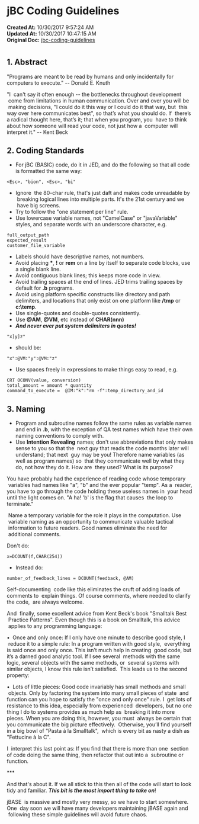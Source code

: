 # jBC Coding Guidelines

**Created At:** 10/30/2017 9:57:24 AM  
**Updated At:** 10/30/2017 10:47:15 AM  
**Original Doc:** [jbc-coding-guidelines](https://docs.jbase.com/40575-jbase-development/jbc-coding-guidelines)  


# 


## 1. Abstract

"Programs are meant to be read by humans and only incidentally for computers to execute." -- Donald E. Knuth

"I  can't say it often enough -- the bottlenecks throughout development  come from limitations in human communication. Over and over you will be  making decisions, "I could do it this way or I could do it that way, but  this way over here communicates best", so that’s what you should do. If  there’s a radical thought here, that’s it; that when you program, you  have to think about how someone will read your code, not just how a  computer will interpret it." -- Kent Beck



## 2. Coding Standards

- For jBC (BASIC) code, do it in JED, and do the following so that all code is formatted the same way:


```
<Esc>, "bion", <Esc>, "bi"
```

- Ignore  the 80-char rule, that's just daft and makes code unreadable by  breaking logical lines into multiple parts. It's the 21st century and we  have big screens.
- Try to follow the "one statement per line" rule.
- Use lowercase variable names, not "CamelCase" or "javaVariable" styles, and separate words with an underscore character, e.g.


```
full_output_path
expected_result
customer_file_variable
```

- Labels should have descriptive names, not numbers.
- Avoid placing **\***, **!** or **rem** on a line by itself to separate code blocks, use a single blank line.
- Avoid contiguous blank lines; this keeps more code in view.
- Avoid trailing spaces at the end of lines. JED trims trailing spaces by default for **.b** programs.
- Avoid using platform specific constructs like directory and path delimiters, and locations that only exist on one platform like **/tmp** or **c:\temp**.
- Use single-quotes and double-quotes consistently.
- Use **@AM**, **@VM**, etc instead of **CHAR(nnn)**
- ***And never ever put system delimiters in quotes!***


```
"x]y]z"
```

- should be:


```
"x":@VM:"y":@VM:"z"
```

- Use spaces freely in expressions to make things easy to read, e.g.


```
CRT OCONV(value, conversion)
total_amount = amount * quantity
command_to_execute =  @IM:"k":"rm -f":temp_directory_and_id
```



## 3. Naming

- Program and subroutine names follow the same rules as variable names and end in **.b**, with the exception of QA test names which have their own naming conventions to comply with.
- Use **Intention Revealing** names; don't use abbreviations that only makes sense to you so that the  next guy that reads the code months later will understand; that next  guy may be you! Therefore name variables (as well as program names) so  that they communicate well by what they do, not how they do it. How are  they used? What is its purpose?

You have probably had the experience of reading code whose temporary  variables had names like "a", "b" and the ever popular "temp". As a  reader, you have to go through the code holding these useless names in  your head until the light comes on. "A ha! 'b' is the flag that causes  the loop to terminate."

 Name a temporary variable for the role it plays in the computation. Use  variable naming as an opportunity to communicate valuable tactical  information to future readers. Good names eliminate the need for  additional comments.

Don't do:


```
x=DCOUNT(f,CHAR(254))
```

- Instead do:


```
number_of_feedback_lines = DCOUNT(feedback, @AM)
```

Self-documenting  code like this eliminates the cruft of adding loads of comments to  explain things. Of course comments, where needed to clarify the code,  are always welcome.

And  finally, some excellent advice from Kent Beck's book "Smalltalk Best  Practice Patterns". Even though this is a book on Smalltalk, this advice  applies to any programming language:

•  Once and only once: If I only have one minute to describe good style, I  reduce it to a simple rule: In a program written with good style,  everything is said once and only once. This isn’t much help in creating  good code, but it’s a darned good analytic tool. If I see several  methods with the same logic, several objects with the same methods, or  several systems with similar objects, I know this rule isn’t satisfied.  This leads us to the second property:

•  Lots of little pieces: Good code invariably has small methods and small  objects. Only by factoring the system into many small pieces of state  and function can you hope to satisfy the "once and only once" rule. I  get lots of resistance to this idea, especially from experienced  developers, but no one thing I do to systems provides as much help as  breaking it into more pieces. When you are doing this, however, you must  always be certain that you communicate the big picture effectively.  Otherwise, you’ll find yourself in a big bowl of "Pasta à la Smalltalk",  which is every bit as nasty a dish as "Fettucine à la C".

I  interpret this last point as: If you find that there is more than one  section of code doing the same thing, then refactor that out into a  subroutine or function.

\*\*\*

And that's about it. If we all stick to this then all of the code will start to look tidy and familiar. ***This bit is the most import thing to take on***!

jBASE  is massive and mostly very messy, so we have to start somewhere. One  day soon we will have many developers maintaining jBASE again and  following these simple guidelines will avoid future chaos.

